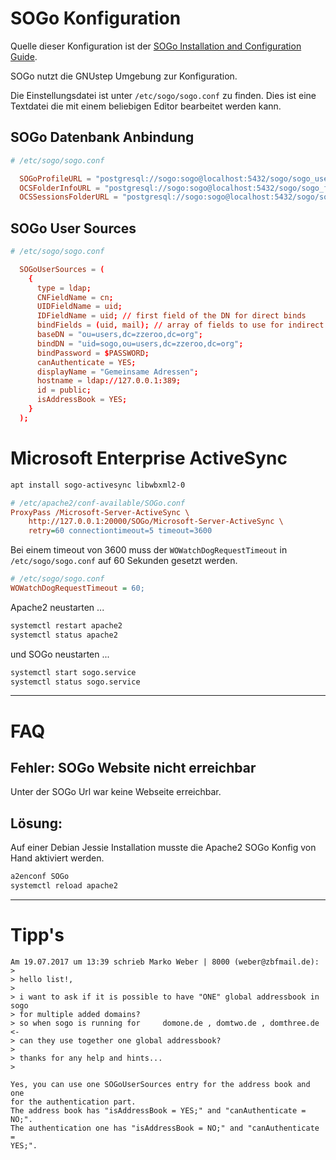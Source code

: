 # SOGo Konfiguration

Quelle dieser Konfiguration ist der [SOGo Installation and Configuration Guide][sogo-installation-guide].

SOGo nutzt die GNUstep Umgebung zur Konfiguration.

Die Einstellungsdatei ist unter `/etc/sogo/sogo.conf` zu finden. Dies ist eine Textdatei die mit einem beliebigen Editor bearbeitet werden kann.

## SOGo Datenbank Anbindung

```conf
# /etc/sogo/sogo.conf

  SOGoProfileURL = "postgresql://sogo:sogo@localhost:5432/sogo/sogo_user_profile";
  OCSFolderInfoURL = "postgresql://sogo:sogo@localhost:5432/sogo/sogo_folder_info";
  OCSSessionsFolderURL = "postgresql://sogo:sogo@localhost:5432/sogo/sogo_sessions_folder"; 
```

## SOGo User Sources

```conf
# /etc/sogo/sogo.conf

  SOGoUserSources = (
    {
      type = ldap;
      CNFieldName = cn;
      UIDFieldName = uid;
      IDFieldName = uid; // first field of the DN for direct binds
      bindFields = (uid, mail); // array of fields to use for indirect binds
      baseDN = "ou=users,dc=zzeroo,dc=org";
      bindDN = "uid=sogo,ou=users,dc=zzeroo,dc=org";
      bindPassword = $PASSWORD;
      canAuthenticate = YES;
      displayName = "Gemeinsame Adressen";
      hostname = ldap://127.0.0.1:389;
      id = public;
      isAddressBook = YES;
    }
  );
```

# Microsoft Enterprise ActiveSync

```bash
apt install sogo-activesync libwbxml2-0
```

```ini
# /etc/apache2/conf-available/SOGo.conf
ProxyPass /Microsoft-Server-ActiveSync \
	http://127.0.0.1:20000/SOGo/Microsoft-Server-ActiveSync \
	retry=60 connectiontimeout=5 timeout=3600
```

Bei einem timeout von 3600 muss der `WOWatchDogRequestTimeout` in `/etc/sogo/sogo.conf` auf 60 Sekunden gesetzt werden.

```ini
# /etc/sogo/sogo.conf
WOWatchDogRequestTimeout = 60;
```

Apache2 neustarten ...

```bash
systemctl restart apache2
systemctl status apache2
```

und SOGo neustarten ...

```bash
systemctl start sogo.service
systemctl status sogo.service
```

----

# FAQ

## Fehler: SOGo Website nicht erreichbar

Unter der SOGo Url war keine Webseite erreichbar.

## Lösung:

Auf einer Debian Jessie Installation musste die Apache2 SOGo Konfig von Hand aktiviert werden.

```bash
a2enconf SOGo
systemctl reload apache2
```


----

# Tipp's

```
Am 19.07.2017 um 13:39 schrieb Marko Weber | 8000 (weber@zbfmail.de):
>
> hello list!,
>
> i want to ask if it is possible to have "ONE" global addressbook in sogo
> for multiple added domains?
> so when sogo is running for     domone.de , domtwo.de , domthree.de <-
> can they use together one global addressbook?
>
> thanks for any help and hints...
>

Yes, you can use one SOGoUserSources entry for the address book and one
for the authentication part.
The address book has "isAddressBook = YES;" and "canAuthenticate = NO;".
The authentication one has "isAddressBook = NO;" and "canAuthenticate =
YES;".
```



[sogo-installation-guide]: https://sogo.nu/files/docs/SOGoInstallationGuide.html
